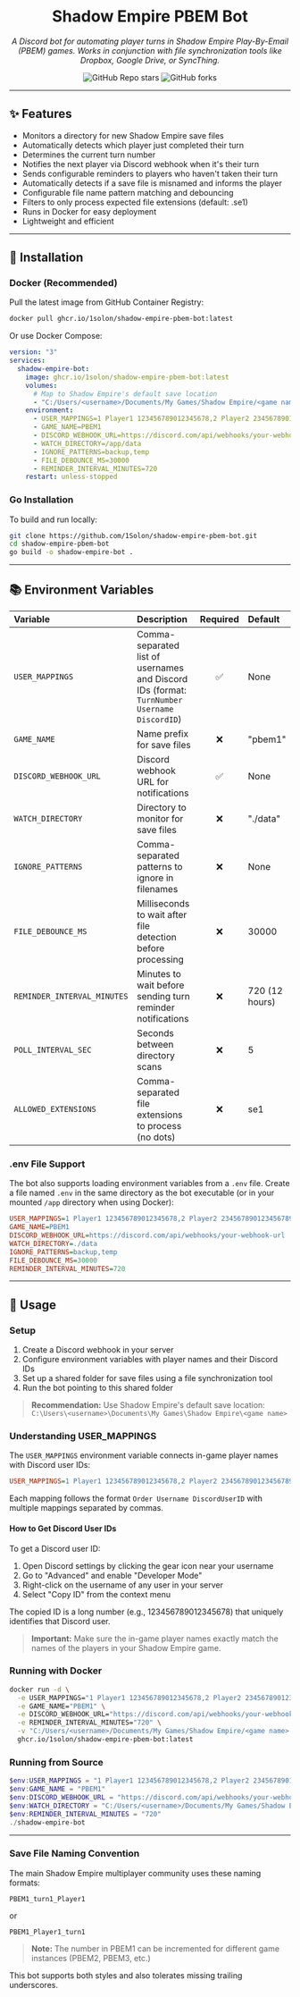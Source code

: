 <div align="center">

# Shadow Empire PBEM Bot

_A Discord bot for automating player turns in Shadow Empire Play-By-Email (PBEM) games. Works in conjunction with file synchronization tools like Dropbox, Google Drive, or SyncThing._

![GitHub Repo stars](https://img.shields.io/github/stars/1Solon/shadow-empire-pbem-bot?style=for-the-badge)
![GitHub forks](https://img.shields.io/github/forks/1Solon/shadow-empire-pbem-bot?style=for-the-badge)

</div>

---

## ✨ Features

- Monitors a directory for new Shadow Empire save files
- Automatically detects which player just completed their turn
- Determines the current turn number
- Notifies the next player via Discord webhook when it's their turn
- Sends configurable reminders to players who haven't taken their turn
- Automatically detects if a save file is misnamed and informs the player
- Configurable file name pattern matching and debouncing
- Filters to only process expected file extensions (default: .se1)
- Runs in Docker for easy deployment
- Lightweight and efficient

---

## 🚀 Installation

### Docker (Recommended)

Pull the latest image from GitHub Container Registry:

```bash
docker pull ghcr.io/1solon/shadow-empire-pbem-bot:latest
```

Or use Docker Compose:

```yaml
version: "3"
services:
  shadow-empire-bot:
    image: ghcr.io/1solon/shadow-empire-pbem-bot:latest
    volumes:
      # Map to Shadow Empire's default save location
      - "C:/Users/<username>/Documents/My Games/Shadow Empire/<game name>:/app/data"
    environment:
      - USER_MAPPINGS=1 Player1 123456789012345678,2 Player2 234567890123456789
      - GAME_NAME=PBEM1
      - DISCORD_WEBHOOK_URL=https://discord.com/api/webhooks/your-webhook-url
      - WATCH_DIRECTORY=/app/data
      - IGNORE_PATTERNS=backup,temp
      - FILE_DEBOUNCE_MS=30000
      - REMINDER_INTERVAL_MINUTES=720
    restart: unless-stopped
```

### Go Installation

To build and run locally:

```bash
git clone https://github.com/1Solon/shadow-empire-pbem-bot.git
cd shadow-empire-pbem-bot
go build -o shadow-empire-bot .
```

---

## 📚 Environment Variables

| Variable                  | Description                                                                                 | Required | Default       |
| :----------------------- | :------------------------------------------------------------------------------------------ | :------: | :------------ |
| `USER_MAPPINGS`          | Comma-separated list of usernames and Discord IDs (format: `TurnNumber Username DiscordID`) |    ✅    | None          |
| `GAME_NAME`              | Name prefix for save files                                                                  |    ❌    | "pbem1"       |
| `DISCORD_WEBHOOK_URL`    | Discord webhook URL for notifications                                                       |    ✅    | None          |
| `WATCH_DIRECTORY`        | Directory to monitor for save files                                                         |    ❌    | "./data"      |
| `IGNORE_PATTERNS`        | Comma-separated patterns to ignore in filenames                                             |    ❌    | None          |
| `FILE_DEBOUNCE_MS`       | Milliseconds to wait after file detection before processing                                 |    ❌    | 30000         |
| `REMINDER_INTERVAL_MINUTES` | Minutes to wait before sending turn reminder notifications                               |    ❌    | 720 (12 hours) |
| `POLL_INTERVAL_SEC`      | Seconds between directory scans                                                              |    ❌    | 5             |
| `ALLOWED_EXTENSIONS`     | Comma-separated file extensions to process (no dots)                                         |    ❌    | se1           |

### .env File Support

The bot also supports loading environment variables from a `.env` file. Create a file named `.env` in the same directory as the bot executable (or in your mounted `/app` directory when using Docker):

```ini
USER_MAPPINGS=1 Player1 123456789012345678,2 Player2 234567890123456789
GAME_NAME=PBEM1
DISCORD_WEBHOOK_URL=https://discord.com/api/webhooks/your-webhook-url
WATCH_DIRECTORY=./data
IGNORE_PATTERNS=backup,temp
FILE_DEBOUNCE_MS=30000
REMINDER_INTERVAL_MINUTES=720
```

---

## 📖 Usage

### Setup

1. Create a Discord webhook in your server
2. Configure environment variables with player names and their Discord IDs
3. Set up a shared folder for save files using a file synchronization tool
4. Run the bot pointing to this shared folder

> **Recommendation:** Use Shadow Empire's default save location:  
> `C:\Users\<username>\Documents\My Games\Shadow Empire\<game name>`

### Understanding USER_MAPPINGS

The `USER_MAPPINGS` environment variable connects in-game player names with Discord user IDs:

```ini
USER_MAPPINGS=1 Player1 123456789012345678,2 Player2 234567890123456789
```

Each mapping follows the format `Order Username DiscordUserID` with multiple mappings separated by commas.

#### How to Get Discord User IDs

To get a Discord user ID:

1. Open Discord settings by clicking the gear icon near your username
2. Go to "Advanced" and enable "Developer Mode"
3. Right-click on the username of any user in your server
4. Select "Copy ID" from the context menu

The copied ID is a long number (e.g., 123456789012345678) that uniquely identifies that Discord user.

> **Important:** Make sure the in-game player names exactly match the names of the players in your Shadow Empire game.

### Running with Docker

```bash
docker run -d \
  -e USER_MAPPINGS="1 Player1 123456789012345678,2 Player2 234567890123456789" \
  -e GAME_NAME="PBEM1" \
  -e DISCORD_WEBHOOK_URL="https://discord.com/api/webhooks/your-webhook-url" \
  -e REMINDER_INTERVAL_MINUTES="720" \
  -v "C:/Users/<username>/Documents/My Games/Shadow Empire/<game name>:/app/data" \
  ghcr.io/1solon/shadow-empire-pbem-bot:latest
```

### Running from Source

```powershell
$env:USER_MAPPINGS = "1 Player1 123456789012345678,2 Player2 234567890123456789"
$env:GAME_NAME = "PBEM1"
$env:DISCORD_WEBHOOK_URL = "https://discord.com/api/webhooks/your-webhook-url"
$env:WATCH_DIRECTORY = "C:/Users/<username>/Documents/My Games/Shadow Empire/<game name>"
$env:REMINDER_INTERVAL_MINUTES = "720"
./shadow-empire-bot
```

---

### Save File Naming Convention

The main Shadow Empire multiplayer community uses these naming formats:

```text
PBEM1_turn1_Player1
```

or

```text
PBEM1_Player1_turn1
```

> **Note:** The number in PBEM1 can be incremented for different game instances (PBEM2, PBEM3, etc.)

This bot supports both styles and also tolerates missing trailing underscores.
